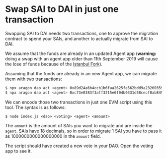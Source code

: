 Swap SAI to DAI in just one transaction
=======================================

Swapping SAI to DAI needs two transactions, one to approve the migration contract to spend your SAIs, and another to actually migrate from SAI to DAI.

We assume that the funds are already in an updated Agent app (**warning:** doing a swap with an agent app older than 11th September 2019 will cause the lose of funds because of the [Istanbul Fork](https://blog.aragon.org/istanbul-hard-fork-impact/)).

Assuming that the funds are already in an new Agent app, we can migrate them with two transactions:

```sh
$ npx aragon dao act <agent> 0x89d24a6b4ccb1b6faa2625fe562bdd9a23260359 "approve(address,uint256)" 0xc73e0383f3aff3215e6f04b0331d58cecf0ab849 0xffffffffffffffffffffffffffffffffffffffffffffffffffffffffffffffff --environment aragon:mainnet
$ npx aragon dao act <agent> 0xc73e0383f3aff3215e6f04b0331d58cecf0ab849 "swapSaiToDai(uint256)" 1000000000000000000 --environment aragon:mainnet
```

We can encode those two transactions in just one EVM script using this tool. The syntax is as follows:

```
$ node index.js <dao> <voting> <agent> <amount>
```

The `amount` is the amount of SAIs you want to migrate and are inside the `agent`. SAIs have 18 decimals, so in order to migrate 1 SAI you have to pass it as 1000000000000000000 in the `amount` field.

The script should have created a new vote in your DAO. Open the voting app to see it.
